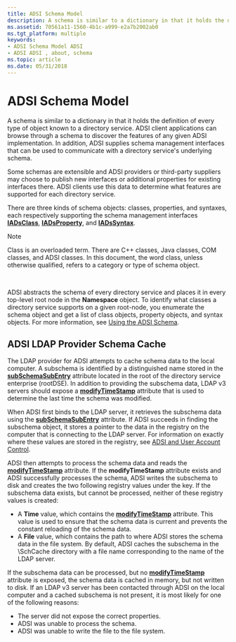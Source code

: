 ```yaml
---
title: ADSI Schema Model
description: A schema is similar to a dictionary in that it holds the definition of every type of object known to a directory service.
ms.assetid: 70561a11-1560-4b1c-a999-e2a7b2002ab0
ms.tgt_platform: multiple
keywords:
- ADSI Schema Model ADSI
- ADSI ADSI , about, schema
ms.topic: article
ms.date: 05/31/2018
---
```


# ADSI Schema Model

A schema is similar to a dictionary in that it holds the definition of every type of object known to a directory service. ADSI client applications can browse through a schema to discover the features of any given ADSI implementation. In addition, ADSI supplies schema management interfaces that can be used to communicate with a directory service's underlying schema.

Some schemas are extensible and ADSI providers or third-party suppliers may choose to publish new interfaces or additional properties for existing interfaces there. ADSI clients use this data to determine what features are supported for each directory service.

There are three kinds of schema objects: classes, properties, and syntaxes, each respectively supporting the schema management interfaces [**IADsClass**](/windows/desktop/api/Iads/nn-iads-iadsclass), [**IADsProperty**](/windows/desktop/api/Iads/nn-iads-iadsproperty), and [**IADsSyntax**](/windows/desktop/api/Iads/nn-iads-iadssyntax).

> [!Note]  
> Class is an overloaded term. There are C++ classes, Java classes, COM classes, and ADSI classes. In this document, the word class, unless otherwise qualified, refers to a category or type of schema object.

 

ADSI abstracts the schema of every directory service and places it in every top-level root node in the **Namespace** object. To identify what classes a directory service supports on a given root-node, you enumerate the schema object and get a list of class objects, property objects, and syntax objects. For more information, see [Using the ADSI Schema](using-the-adsi-schema.md).

## ADSI LDAP Provider Schema Cache

The LDAP provider for ADSI attempts to cache schema data to the local computer. A subschema is identified by a distinguished name stored in the [**subSchemaSubEntry**](/windows/desktop/ADSchema/a-subschemasubentry) attribute located in the root of the directory service enterprise (rootDSE). In addition to providing the subschema data, LDAP v3 servers should expose a [**modifyTimeStamp**](/windows/desktop/ADSchema/a-modifytimestamp) attribute that is used to determine the last time the schema was modified.

When ADSI first binds to the LDAP server, it retrieves the subschema data using the [**subSchemaSubEntry**](/windows/desktop/ADSchema/a-subschemasubentry) attribute. If ADSI succeeds in finding the subschema object, it stores a pointer to the data in the registry on the computer that is connecting to the LDAP server. For information on exactly where these values are stored in the registry, see [ADSI and User Account Control](adsi-and-uac.md).

ADSI then attempts to process the schema data and reads the [**modifyTimeStamp**](/windows/desktop/ADSchema/a-modifytimestamp) attribute. If the **modifyTimeStamp** attribute exists and ADSI successfully processes the schema, ADSI writes the subschema to disk and creates the two following registry values under the key. If the subschema data exists, but cannot be processed, neither of these registry values is created:

-   A **Time** value, which contains the [**modifyTimeStamp**](/windows/desktop/ADSchema/a-modifytimestamp) attribute. This value is used to ensure that the schema data is current and prevents the constant reloading of the schema data.
-   A **File** value, which contains the path to where ADSI stores the schema data in the file system. By default, ADSI caches the subschema in the <systemroot>\\SchCache directory with a file name corresponding to the name of the LDAP server.

If the subschema data can be processed, but no [**modifyTimeStamp**](/windows/desktop/ADSchema/a-modifytimestamp) attribute is exposed, the schema data is cached in memory, but not written to disk. If an LDAP v3 server has been contacted through ADSI on the local computer and a cached subschema is not present, it is most likely for one of the following reasons:

-   The server did not expose the correct properties.
-   ADSI was unable to process the schema.
-   ADSI was unable to write the file to the file system.

 

 